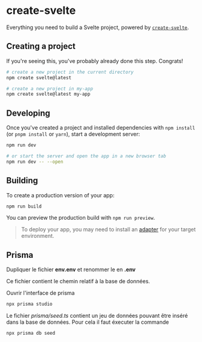 # create-svelte

Everything you need to build a Svelte project, powered by [`create-svelte`](https://github.com/sveltejs/kit/tree/master/packages/create-svelte).

## Creating a project

If you're seeing this, you've probably already done this step. Congrats!

```bash
# create a new project in the current directory
npm create svelte@latest

# create a new project in my-app
npm create svelte@latest my-app
```

## Developing

Once you've created a project and installed dependencies with `npm install` (or `pnpm install` or `yarn`), start a development server:

```bash
npm run dev

# or start the server and open the app in a new browser tab
npm run dev -- --open
```

## Building

To create a production version of your app:

```bash
npm run build
```

You can preview the production build with `npm run preview`.

> To deploy your app, you may need to install an [adapter](https://kit.svelte.dev/docs/adapters) for your target environment.

## Prisma

Dupliquer le fichier **env.env** et renommer le en **.env**

Ce fichier contient le chemin relatif à la base de données.

Ouvrir l'interface de prisma

```bash
npx prisma studio
```

Le fichier _prisma/seed.ts_ contient un jeu de données pouvant être inséré dans la base de données.
Pour cela il faut éxecuter la commande

```bash
npx prisma db seed
```
